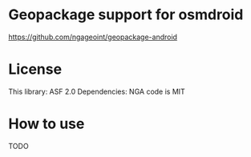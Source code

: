 # Geopackage support for osmdroid

https://github.com/ngageoint/geopackage-android


# License
This library: ASF 2.0
Dependencies: NGA code is MIT


# How to use

TODO